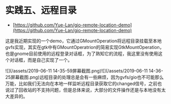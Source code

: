 # 实践五、远程目录

* [https://github.com/Yue-Lan/gio-remote-location-demo](https://github.com/Yue-Lan/gio-remote-location-demo)

这是我近期实现的一个demo，它通过GMountOperation将远程目录挂载至本地gvfs实现，其实在gtk中有GMountOperatrion的简易实现GtkMountOperation，也是gnome目前使用的远程登录对话框，为了熟知它的流程，我这里没有使用这个对话框，而是自己实现了一个。

![](/assets/2019-06-11 14-35-59屏幕截图.png)![](/assets/2019-06-11 14-36-25屏幕截图.png)远程目录的处理总是会有一些麻烦，因为gvfs/gio也不可能那么万能，比如我们无法向在本地一样监听远程目录获取它的changed信号，之前也说过了回收站的不支持问题，但是总体来说，大部分的文件操作还是与本地没有太大差异的。


